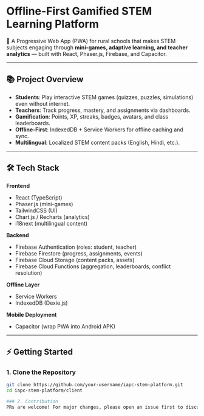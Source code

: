 # Offline-First Gamified STEM Learning Platform

🚀 A Progressive Web App (PWA) for rural schools that makes STEM subjects engaging through **mini-games, adaptive learning, and teacher analytics** — built with React, Phaser.js, Firebase, and Capacitor.

---

## 📚 Project Overview
- **Students**: Play interactive STEM games (quizzes, puzzles, simulations) even without internet.  
- **Teachers**: Track progress, mastery, and assignments via dashboards.  
- **Gamification**: Points, XP, streaks, badges, avatars, and class leaderboards.  
- **Offline-First**: IndexedDB + Service Workers for offline caching and sync.  
- **Multilingual**: Localized STEM content packs (English, Hindi, etc.).

---

## 🛠️ Tech Stack
**Frontend**
- React (TypeScript)
- Phaser.js (mini-games)
- TailwindCSS (UI)
- Chart.js / Recharts (analytics)
- i18next (multilingual content)

**Backend**
- Firebase Authentication (roles: student, teacher)
- Firebase Firestore (progress, assignments, events)
- Firebase Cloud Storage (content packs, assets)
- Firebase Cloud Functions (aggregation, leaderboards, conflict resolution)

**Offline Layer**
- Service Workers
- IndexedDB (Dexie.js)

**Mobile Deployment**
- Capacitor (wrap PWA into Android APK)

---

## ⚡ Getting Started

### 1. Clone the Repository
```bash
git clone https://github.com/your-username/iapc-stem-platform.git
cd iapc-stem-platform/client

### 2. Contribution
PRs are welcome! For major changes, please open an issue first to discuss what you’d like to change.